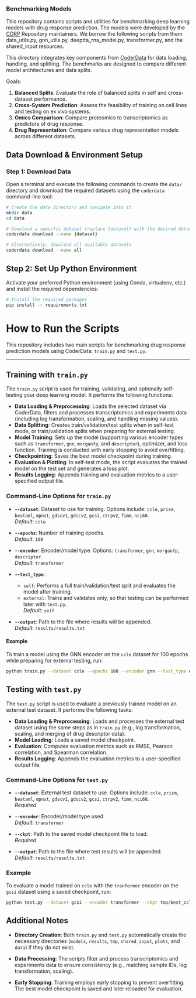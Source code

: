 ### Benchmarking Models


This repository contains scripts and utilities for benchmarking deep learning models with drug response prediction. The models were developed by the [CDRP](https://github.com/PNNL-CompBio/cdrp) Repository maintainers. We borrow the following scripts from them data_utils.py, gnn_utils.py, deeptta_rna_model.py, transformer.py, and the shared_input resources.

This directory integrates key components from [CoderData](https://pypi.org/project/coderdata/) for data loading, handling, and splitting. The benchmarks are designed to compare different model architectures and data splits.


Goals:
1. **Balanced Splits**: Evaluate the role of balanced splits in self and cross-dataset performance.
2. **Cross-System Prediction**: Assess the feasibility of training on cell lines and testing on ex vivo systems.
3. **Omics Comparison**: Compare proteomics to transcriptomics as predictors of drug response.
4. **Drug Representation**: Compare various drug representation models across different datasets.



## Data Download & Environment Setup

### Step 1: Download Data

Open a terminal and execute the following commands to create the `data/` directory and download the required datasets using the `coderdata` command-line tool:

```bash
# Create the data directory and navigate into it
mkdir data
cd data

# Download a specific dataset (replace {dataset} with the desired dataset name, e.g., "ccle")
coderdata download --name {dataset}

# Alternatively, download all available datasets
coderdata download --name all
```

## Step 2: Set Up Python Environment

Activate your preferred Python environment (using Conda, virtualenv, etc.) and install the required dependencies:

```bash
# Install the required packages
pip install -r requirements.txt
```

# How to Run the Scripts

This repository includes two main scripts for benchmarking drug response prediction models using CoderData: `train.py` and `test.py`.

---

## Training with `train.py`

The `train.py` script is used for training, validating, and optionally self-testing your deep learning model. It performs the following functions:

- **Data Loading & Preprocessing**: Loads the selected dataset via CoderData, filters and processes transcriptomics and experiments data (including log transformation, scaling, and handling missing values).
- **Data Splitting**: Creates train/validation/test splits when in self-test mode, or train/validation splits when preparing for external testing.
- **Model Training**: Sets up the model (supporting various encoder types such as `transformer`, `gnn`, `morganfp`, and `descriptor`), optimizer, and loss function. Training is conducted with early stopping to avoid overfitting.
- **Checkpointing**: Saves the best model checkpoint during training.
- **Evaluation & Plotting**: In self-test mode, the script evaluates the trained model on the test set and generates a loss plot.
- **Results Logging**: Appends training and evaluation metrics to a user-specified output file.

### Command-Line Options for `train.py`

- **`--dataset`**: Dataset to use for training. Options include: `ccle`, `prism`, `beataml`, `mpnst`, `gdscv1`, `gdscv2`, `gcsi`, `ctrpv2`, `fimm`, `nci60`.  
  *Default*: `ccle`

- **`--epochs`**: Number of training epochs.  
  *Default*: `100`

- **`--encoder`**: Encoder/model type. Options: `transformer`, `gnn`, `morganfp`, `descriptor`.  
  *Default*: `transformer`

- **`--test_type`**:  
  - `self`: Performs a full train/validation/test split and evaluates the model after training.  
  - `external`: Trains and validates only, so that testing can be performed later with `test.py`.  
  *Default*: `self`

- **`--output`**: Path to the file where results will be appended.  
  *Default*: `results/results.txt`

#### Example

To train a model using the GNN encoder on the `ccle` dataset for 100 epochs while preparing for external testing, run:

```bash
python train.py --dataset ccle --epochs 100 --encoder gnn --test_type external --output external_results.txt
```

## Testing with `test.py`

The `test.py` script is used to evaluate a previously trained model on an external test dataset. It performs the following tasks:

- **Data Loading & Preprocessing**: Loads and processes the external test dataset using the same steps as in `train.py` (e.g., log transformation, scaling, and merging of drug descriptor data).
- **Model Loading**: Loads a saved model checkpoint.
- **Evaluation**: Computes evaluation metrics such as RMSE, Pearson correlation, and Spearman correlation.
- **Results Logging**: Appends the evaluation metrics to a user-specified output file.

### Command-Line Options for `test.py`

- **`--dataset`**: External test dataset to use. Options include: `ccle`, `prism`, `beataml`, `mpnst`, `gdscv1`, `gdscv2`, `gcsi`, `ctrpv2`, `fimm`, `nci60`.  
  *Required*

- **`--encoder`**: Encoder/model type used.  
  *Default*: `transformer`

- **`--ckpt`**: Path to the saved model checkpoint file to load.  
  *Required*

- **`--output`**: Path to the file where test results will be appended.  
  *Default*: `results/results.txt`

### Example

To evaluate a model trained on `ccle` with the `tranformer` encoder on the `gcsi` dataset using a saved checkpoint, run:

```bash
python test.py --dataset gcsi --encoder transformer --ckpt tmp/best_ccle_transformer_external.pt --output test_results.txt
```


## Additional Notes

- **Directory Creation**: Both `train.py` and `test.py` automatically create the necessary directories (`models`, `results`, `tmp`, `shared_input`, `plots`, and `data`) if they do not exist.

- **Data Processing**: The scripts filter and process transcriptomics and experiments data to ensure consistency (e.g., matching sample IDs, log transformation, scaling).

- **Early Stopping**: Training employs early stopping to prevent overfitting. The best model checkpoint is saved and later reloaded for evaluation.


